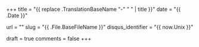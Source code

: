 +++
title 				= "{{ replace .TranslationBaseName "-" " " | title }}"
date 				= "{{ .Date }}"

url					= ""
slug                = "{{ .File.BaseFileName }}"
disqus_identifier   = "{{ now.Unix }}"

draft				= true
comments 			= false
+++